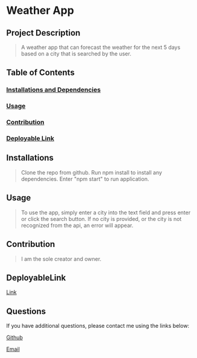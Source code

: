 # Weather App

## Project Description

> A weather app that can forecast the weather for the next 5 days based on a city that is searched by the user.

## Table of Contents

### [Installations and Dependencies](#Installations)

### [Usage](#Usage)

### [Contribution](#Contribution)

### [Deployable Link](#DeployableLink)

## Installations

> Clone the repo from github. Run npm install to install any dependencies. Enter "npm start" to run application.

## Usage

> To use the app, simply enter a city into the text field and press enter or click the search button. If no city is provided, or the city is not recognized from the api, an error will appear.

## Contribution

> I am the sole creator and owner.

## DeployableLink

[Link](https://61f1faccf1bdc310a5caa555--mystifying-tereshkova-c85a7c.netlify.app/)

## Questions

If you have additional questions, please contact me using the links below:

[Github](https://github.com/gcriste)

[Email](mailto:griffincriste@gmail.com)
